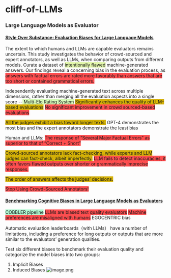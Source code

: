 # cliff-of-LLMs

### Large Language Models as Evaluator

#### [Style Over Substance: Evaluation Biases for Large Language Models](https://arxiv.org/abs/2307.03025)
The extent to which humans and LLMs are capable evaluators remains uncertain. This study investigates the behavior of crowd-sourced and expert annotators, as well as LLMs, when comparing outputs from different models.
Curate a dataset of <span style="background:rgba(205, 244, 105, 0.55)">intentionally flawed</span> machine-generated answers. Our findings reveal a concerning bias in the evaluation process, as <span style="background:#ff4d4f">answers with factual errors are rated more favorably than answers that are too short or contained grammatical errors.</span>

Independently evaluating machine-generated text across multiple dimensions, rather than merging all the evaluation aspects into a single score --<span style="background:#d3f8b6"> Multi-Elo Rating System</span>
<span style="background:#d4b106">Significantly enhances the quality of LLM-based evaluations</span>
<span style="background:#ff4d4f">No significant improvement in crowd sourced-based evaluations</span>


<span style="background:#d4b106">All the judges exhibit a bias toward longer texts.</span>
GPT-4 demonstrates the most bias and the expert annotators demonstrate the least bias

Human and LLMs: <span style="background:#ff4d4f">The response of “Several Major Factual Errors” as superior to that of “Correct + Short”</span>

<span style="background:#d4b106">Crowd-sourced annotators lack fact-checking, while experts and LLM judges can fact-check, albeit imperfectly.</span>
<span style="background:#ff4d4f">LLM fails to detect inaccuracies, it often favors flawed outputs over shorter or grammatically imprecise responses.</span>

<span style="background:#d4b106">The order of answers affects the judges’ decisions.</span>

<span style="background:#ff4d4f">Stop Using Crowd-Sourced Annotators!</span>

#### [Benchmarking Cognitive Biases in Large Language Models as Evaluators](https://arxiv.org/abs/2309.17012)
<span style="background:#affad1">COBBLER pipeline</span>
<span style="background:#ff4d4f">LLMs are biased text quality evaluators</span>
<span style="background:#ff4d4f">Machine preferences are misaligned with humans</span>
EGOCENTRIC bias

 Automatic evaluation leaderboards（with LLMs） have a number of limitations, including a preference for long outputs or outputs that are more similar to the evaluators’ generation qualities.
 
Test six different biases to benchmark their evaluation quality and categorize the model biases into two groups:
1. Implicit Biases
2. Induced Biases
![image.png](https://cdn.jsdelivr.net/gh/babytreemi/picgo/img/2023%2F10%2F16%2F20231016144706_14-47-06.png)
